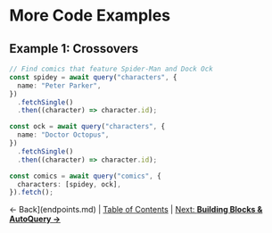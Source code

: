 # More Code Examples

## Example 1: Crossovers

```ts
// Find comics that feature Spider-Man and Dock Ock
const spidey = await query("characters", {
  name: "Peter Parker",
})
  .fetchSingle()
  .then((character) => character.id);

const ock = await query("characters", {
  name: "Doctor Octopus",
})
  .fetchSingle()
  .then((character) => character.id);

const comics = await query("comics", {
  characters: [spidey, ock],
}).fetch();
```

← Back](endpoints.md) | [Table of Contents](table-of-contents.md) | [Next: **Building Blocks & AutoQuery →**](autoquery-blocks.md)
